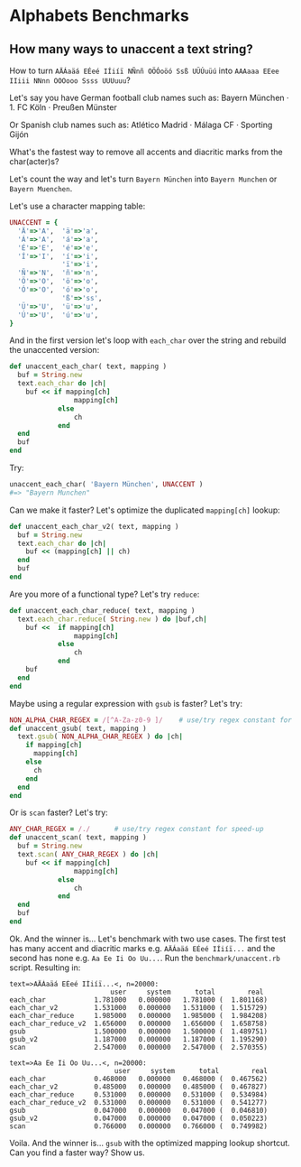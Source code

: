 # Alphabets Benchmarks


## How many ways to unaccent a text string?

How to turn `AÄÁaäá EÉeé IÍiíï NÑnñ OÖÓoöó Ssß UÜÚuüú` 
into `AAAaaa EEee IIiii NNnn OOOooo Ssss UUUuuu`?

Let's say you have German football club names such as:
Bayern München · 1. FC Köln · Preußen Münster 

Or Spanish club names such as:
Atlético Madrid · Málaga CF · Sporting Gijón

What's the fastest way to remove all accents and diacritic marks
from the char(acter)s?

Let's count the way
and let's turn 
`Bayern München` into `Bayern Munchen` or `Bayern Muenchen`.

Let's use a character mapping table:

``` ruby
UNACCENT = {
  'Ä'=>'A',  'ä'=>'a',
  'Á'=>'A',  'á'=>'a',
  'É'=>'E',  'é'=>'e',
  'Í'=>'I',  'í'=>'i',
             'ï'=>'i',
  'Ñ'=>'N',  'ñ'=>'n',
  'Ö'=>'O',  'ö'=>'o',
  'Ó'=>'O',  'ó'=>'o',
             'ß'=>'ss',
  'Ü'=>'U',  'ü'=>'u',
  'Ú'=>'U',  'ú'=>'u',
}
```

And in the first version let's loop with `each_char`
over the string and rebuild the unaccented version:

``` ruby
def unaccent_each_char( text, mapping )
  buf = String.new
  text.each_char do |ch|
    buf << if mapping[ch]
                mapping[ch]
            else
                ch
            end
  end
  buf
end
```

Try:

``` ruby
unaccent_each_char( 'Bayern München', UNACCENT ) 
#=> "Bayern Munchen"
```

Can we make it faster? Let's optimize the duplicated `mapping[ch]` lookup:

``` ruby
def unaccent_each_char_v2( text, mapping )
  buf = String.new
  text.each_char do |ch|
    buf << (mapping[ch] || ch)
  end
  buf
end
``` 

Are you more of a functional type? Let's try `reduce`:

``` ruby
def unaccent_each_char_reduce( text, mapping )
  text.each_char.reduce( String.new ) do |buf,ch|
    buf <<  if mapping[ch]
                mapping[ch]
            else
                ch
            end
    buf
  end
end
```

Maybe using a regular expression with `gsub` is faster? Let's try:

``` ruby
NON_ALPHA_CHAR_REGEX = /[^A-Za-z0-9 ]/    # use/try regex constant for speed-up
def unaccent_gsub( text, mapping )
  text.gsub( NON_ALPHA_CHAR_REGEX ) do |ch|
    if mapping[ch]
      mapping[ch]
    else
      ch
    end
  end
end
```

Or is `scan` faster? Let's try:

``` ruby
ANY_CHAR_REGEX = /./      # use/try regex constant for speed-up
def unaccent_scan( text, mapping )
  buf = String.new
  text.scan( ANY_CHAR_REGEX ) do |ch|
    buf << if mapping[ch]
                mapping[ch]
            else
                ch
            end
  end
  buf
end
```

Ok. And the winner is...  Let's benchmark with two use cases.
The first test has many accent and diacritic marks e.g. `AÄÁaäá EÉeé IÍiíï...`
and the second has none e.g. `Aa Ee Ii Oo Uu...`.
Run the `benchmark/unaccent.rb` script. 
Resulting in:


```
text=>AÄÁaäá EÉeé IÍiíï...<, n=20000:
                         user     system      total        real
each_char            1.781000   0.000000   1.781000 (  1.801168)
each_char_v2         1.531000   0.000000   1.531000 (  1.515729)
each_char_reduce     1.985000   0.000000   1.985000 (  1.984208)
each_char_reduce_v2  1.656000   0.000000   1.656000 (  1.658758)
gsub                 1.500000   0.000000   1.500000 (  1.489751)
gsub_v2              1.187000   0.000000   1.187000 (  1.195290)
scan                 2.547000   0.000000   2.547000 (  2.570355)

text=>Aa Ee Ii Oo Uu...<, n=20000:
                          user     system      total        real
each_char            0.468000   0.000000   0.468000 (  0.467562)
each_char_v2         0.485000   0.000000   0.485000 (  0.467827)
each_char_reduce     0.531000   0.000000   0.531000 (  0.534984)
each_char_reduce_v2  0.531000   0.000000   0.531000 (  0.541277)
gsub                 0.047000   0.000000   0.047000 (  0.046810)
gsub_v2              0.047000   0.000000   0.047000 (  0.050223)
scan                 0.766000   0.000000   0.766000 (  0.749982)
```

Voila. And the winner is...  `gsub` with the optimized mapping lookup shortcut.
Can you find a faster way? Show us.


